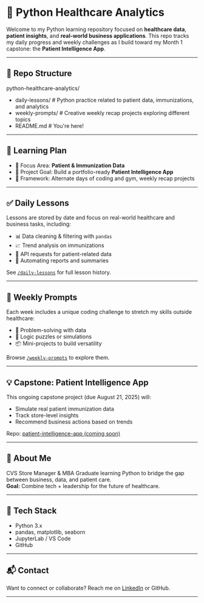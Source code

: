 # 🧠 Python Healthcare Analytics

Welcome to my Python learning repository focused on **healthcare data**, **patient insights**, and **real-world business applications**. This repo tracks my daily progress and weekly challenges as I build toward my Month 1 capstone: the **Patient Intelligence App**.

---

## 📁 Repo Structure

python-healthcare-analytics/

- daily-lessons/ # Python practice related to patient data, immunizations, and analytics
- weekly-prompts/ # Creative weekly recap projects exploring different topics
- README.md # You're here!


---

## 📅 Learning Plan

- 📌 Focus Area: **Patient & Immunization Data**
- 🧱 Project Goal: Build a portfolio-ready **Patient Intelligence App**
- 🧠 Framework: Alternate days of coding and gym, weekly recap projects

---

## ✅ Daily Lessons

Lessons are stored by date and focus on real-world healthcare and business tasks, including:

- 📊 Data cleaning & filtering with `pandas`
- 📈 Trend analysis on immunizations
- 🔄 API requests for patient-related data
- 📂 Automating reports and summaries

See [`/daily-lessons`](./daily-lessons) for full lesson history.

---

## 🔁 Weekly Prompts

Each week includes a unique coding challenge to stretch my skills outside healthcare:

- 🎯 Problem-solving with data
- 🧠 Logic puzzles or simulations
- 📦 Mini-projects to build versatility

Browse [`/weekly-prompts`](./weekly-prompts) to explore them.

---

## 💡 Capstone: Patient Intelligence App

This ongoing capstone project (due August 21, 2025) will:
- Simulate real patient immunization data
- Track store-level insights
- Recommend business actions based on trends

Repo: [patient-intelligence-app (coming soon)](https://github.com/MarwanMohamedMBA/patient-intelligence-app)

---

## 🚀 About Me

CVS Store Manager & MBA Graduate learning Python to bridge the gap between business, data, and patient care.  
**Goal:** Combine tech + leadership for the future of healthcare.

---

## 📌 Tech Stack

- Python 3.x
- pandas, matplotlib, seaborn
- JupyterLab / VS Code
- GitHub

---

## 📬 Contact

Want to connect or collaborate? Reach me on [LinkedIn](https://www.linkedin.com/in/marwan-sayed-mba/) or GitHub.

---
